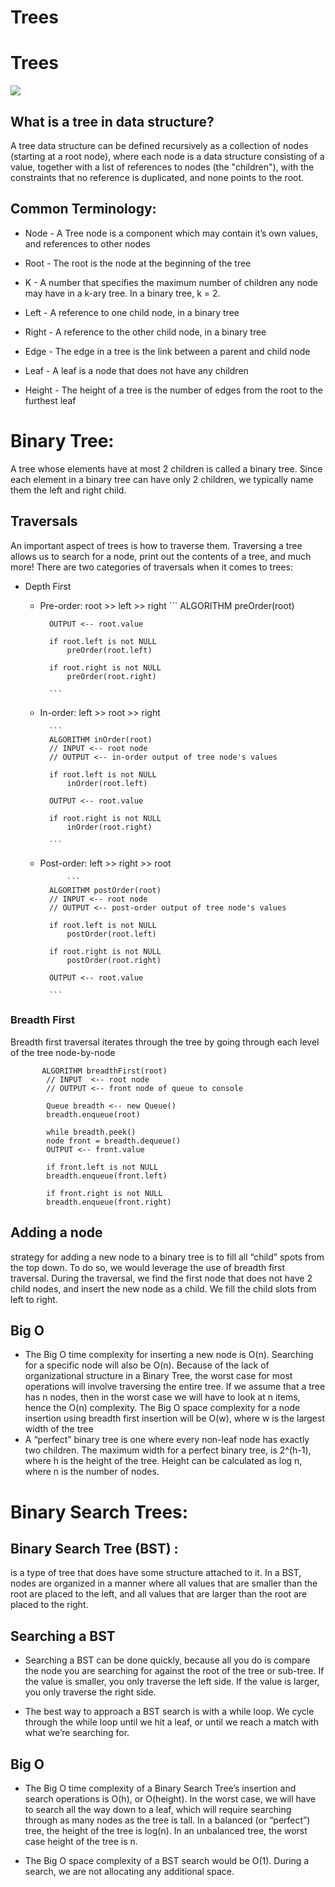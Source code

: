 # Trees
# Trees
![](https://miro.medium.com/max/2480/1*YMqkwxqb1KhEAkwymNFnbA.png)
## What is a tree in data structure?

A tree data structure can be defined recursively as a collection of nodes (starting at a root node), where each node is a data structure consisting of a value, together with a list of references to nodes (the "children"), with the constraints that no reference is duplicated, and none points to the root.


## Common Terminology:
- Node - A Tree node is a component which may contain it’s own values, and references to other nodes
- Root - The root is the node at the beginning of the tree

- K - A number that specifies the maximum number of children any node may have in a k-ary tree. In a binary tree, k = 2.
- Left - A reference to one child node, in a binary tree
- Right - A reference to the other child node, in a binary tree
- Edge - The edge in a tree is the link between a parent and child node
- Leaf - A leaf is a node that does not have any children
- Height - The height of a tree is the number of edges from the root to the furthest leaf

# Binary Tree:

A tree whose elements have at most 2 children is called a binary tree. Since each element in a binary tree can have only 2 children, we typically name them the left and right child.

## Traversals
An important aspect of trees is how to traverse them. Traversing a tree allows us to search for a node, print out the contents of a tree, and much more! There are two categories of traversals when it comes to trees:

- Depth First
    * Pre-order: root >> left >> right
                ```
            ALGORITHM preOrder(root)

            OUTPUT <-- root.value

            if root.left is not NULL
                preOrder(root.left)

            if root.right is not NULL
                preOrder(root.right)

            ```
    * In-order: left >> root >> right

            ```
            ALGORITHM inOrder(root)
            // INPUT <-- root node
            // OUTPUT <-- in-order output of tree node's values

            if root.left is not NULL
                inOrder(root.left)

            OUTPUT <-- root.value

            if root.right is not NULL
                inOrder(root.right)

            ```
    * Post-order: left >> right >> root

                ```
            ALGORITHM postOrder(root)
            // INPUT <-- root node
            // OUTPUT <-- post-order output of tree node's values

            if root.left is not NULL
                postOrder(root.left)

            if root.right is not NULL
                postOrder(root.right)

            OUTPUT <-- root.value

            ```




###  Breadth First
Breadth first traversal iterates through the tree by going through each level of the tree node-by-node

           ALGORITHM breadthFirst(root)
            // INPUT  <-- root node
            // OUTPUT <-- front node of queue to console

            Queue breadth <-- new Queue()
            breadth.enqueue(root)

            while breadth.peek()
            node front = breadth.dequeue()
            OUTPUT <-- front.value

            if front.left is not NULL
            breadth.enqueue(front.left)

            if front.right is not NULL
            breadth.enqueue(front.right)
            
## Adding a node
strategy for adding a new node to a binary tree is to fill all “child” spots from the top down. To do so, we would leverage the use of breadth first traversal. During the traversal, we find the first node that does not have 2 child nodes, and insert the new node as a child. We fill the child slots from left to right.

## Big O
- The Big O time complexity for inserting a new node is O(n). Searching for a specific node will also be O(n). Because of the lack of organizational structure in a Binary Tree, the worst case for most operations will involve traversing the entire tree. If we assume that a tree has n nodes, then in the worst case we will have to look at n items, hence the O(n) complexity.
The Big O space complexity for a node insertion using breadth first insertion will be O(w), where w is the largest width of the tree
- A “perfect” binary tree is one where every non-leaf node has exactly two children. The maximum width for a perfect binary tree, is 2^(h-1), where h is the height of the tree. Height can be calculated as log n, where n is the number of nodes.


# Binary Search Trees:

## Binary Search Tree (BST) :
 is a type of tree that does have some structure attached to it. In a BST, nodes are organized in a manner where all values that are smaller than the root are placed to the left, and all values that are larger than the root are placed to the right.

## Searching a BST

- Searching a BST can be done quickly, because all you do is compare the node you are searching for against the root of the tree or sub-tree. If the value is smaller, you only traverse the left side. If the value is larger, you only traverse the right side.

- The best way to approach a BST search is with a while loop. We cycle through the while loop until we hit a leaf, or until we reach a match with what we’re searching for.
## Big O
- The Big O time complexity of a Binary Search Tree’s insertion and search operations is O(h), or O(height). In the worst case, we will have to search all the way down to a leaf, which will require searching through as many nodes as the tree is tall. In a balanced (or “perfect”) tree, the height of the tree is log(n). In an unbalanced tree, the worst case height of the tree is n.

- The Big O space complexity of a BST search would be O(1). During a search, we are not allocating any additional space.